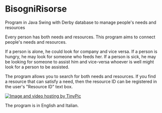 # BisogniRisorse
Program in Java Swing with Derby database to manage people's needs and resources

Every person has both needs and resources. This program aims to connect people's needs and resources.

If a person is alone, he could look for company and vice versa. 
If a person is hungry, he may look for someone who feeds her.
If a person is sick, he may be looking for someone to assist him and vice-versa 
whoever is well might look for a person to be assisted. 

The program allows you to search for both needs and resources.
If you find a resource that can satisfy a need, then the resource ID can be registered in the user's "Resource ID" text box.

<a href="http://it.tinypic.com?ref=hvntrn" target="_blank"><img src="http://i63.tinypic.com/hvntrn.png" border="0" alt="Image and video hosting by TinyPic"></a>

The program is in English and Italian.
